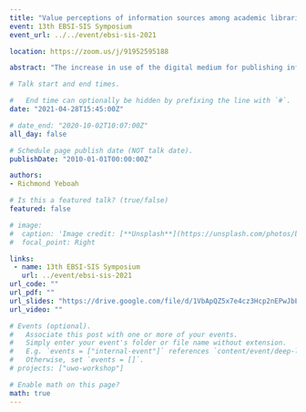 ```yaml
---
title: "Value perceptions of information sources among academic librarians"
event: 13th EBSI-SIS Symposium
event_url: ../../event/ebsi-sis-2021

location: https://zoom.us/j/91952595188

abstract: "The increase in use of the digital medium for publishing information has made information creation easier and cheaper resulting in abundance of information as observed in the case of academic information (Wang, et al 2012). The existence of abundance of information sources poses the problem of information overload and choices. Information sources can be grouped into two based on cost: free sources and paid sources. Previous studies have established that people tend to have good perceptions about products with high prices compared to those they get for free (Plassmann, et al, 2008). Will information seekers prefer free to paid sources and how can information providers take advantage of the phenomenon in comparison to other factors influencing information source choices to draw information seekers to their contents? This study sought to examine: -the importance of the cost of access to information seekers compared to other factors considered when selecting information sources, -how they perceive the value of free and paid sources, -and their willingness to use paid information sources. This study was a preliminary study for a PhD dissertation using the exploratory method (experience survey sampling) which surveyed librarians working at the McGill and Concordia university libraries. This study will contribute to the academic discourse on making information available for free or for a fee. It will also help information providers/publishers to make the right decisions about cost, interface design and content. Information literacy personnel's can also draw from it and educate information seeker on the psychology of seeking information."

# Talk start and end times.

#   End time can optionally be hidden by prefixing the line with `#`.
date: "2021-04-28T15:45:00Z"

# date_end: "2020-10-02T10:07:00Z"
all_day: false

# Schedule page publish date (NOT talk date).
publishDate: "2010-01-01T00:00:00Z"

authors:
- Richmond Yeboah

# Is this a featured talk? (true/false)
featured: false

# image:
#  caption: 'Image credit: [**Unsplash**](https://unsplash.com/photos/bzdhc5b3Bxs)'
#  focal_point: Right

links:
 - name: 13th EBSI-SIS Symposium
   url: ../event/ebsi-sis-2021
url_code: ""
url_pdf: ""
url_slides: "https://drive.google.com/file/d/1VbApQZ5x7e4cz3Hcp2nEPwJbEaZ8-t4g/view?usp=sharing"
url_video: ""

# Events (optional).
#   Associate this post with one or more of your events.
#   Simply enter your event's folder or file name without extension.
#   E.g. `events = ["internal-event"]` references `content/event/deep-learning/index.md`.
#   Otherwise, set `events = []`.
# projects: ["uwo-workshop"]

# Enable math on this page?
math: true
---
```

